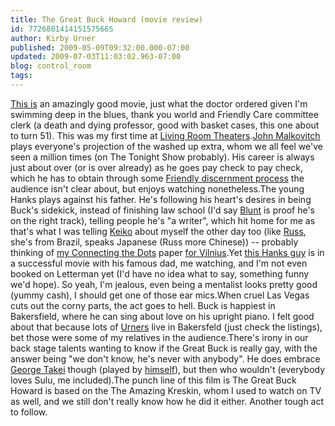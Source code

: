 ```yaml
---
title: The Great Buck Howard (movie review)
id: 7726801414151575665
author: Kirby Urner
published: 2009-05-09T09:32:00.000-07:00
updated: 2009-07-03T11:03:02.963-07:00
blog: control_room
tags: 
---
```


[This is](http://www.imdb.com/title/tt0460810/) an amazingly good movie, just what the doctor ordered given I'm swimming deep in the blues, thank you world and Friendly Care committee clerk (a death and dying professor, good with basket cases, this one about to turn 51).  This was my first time at [Living Room Theaters](http://www.livingroomtheaters.com/).[John Malkovitch](http://www.imdb.com/name/nm0000518/) plays everyone's projection of the washed up extra, whom we all feel we've seen a million times (on The Tonight Show probably).  His career is always just about over (or is over already) as he goes pay check to pay check, which he has to obtain through some [Friendly discernment process](http://www.google.com/search?hl=en&q=%22quaker+discernment%22) the audience isn't clear about, but enjoys watching nonetheless.The young Hanks plays against his father.  He's following his heart's desires in being Buck's sidekick, instead of finishing law school (I'd say [Blunt](http://www.imdb.com/name/nm1289434/) is proof he's on the right track), telling people he's "a writer", which hit home for me as that's what I was telling [Keiko](http://coffeeshopsnet.blogspot.com/2009/05/art-fine-grind.html) about myself the other day too (like [Russ](http://www.flickr.com/photos/17157315@N00/2932227543/in/set-72157607921813044/), she's from Brazil, speaks Japanese (Russ more Chinese)) -- probably thinking of [my Connecting the Dots](http://controlroom.blogspot.com/2007/07/connecting-dots.html) paper [for Vilnius](http://worldgame.blogspot.com/2007/07/slow-food-nation.html).Yet [this Hanks guy](http://www.imdb.com/name/nm0004988/) is in a successful movie with his famous dad, me watching, and I'm not even booked on Letterman yet (I'd have no idea what to say, something funny we'd hope).  So yeah, I'm jealous, even being a mentalist looks pretty good (yummy cash), I should get one of those ear mics.When cruel Las Vegas cuts out the corny parts, the act goes to hell. Buck is  happiest in Bakersfield, where he can sing about love on his upright piano.  I felt good about that because lots of [Urners](http://worldgame.blogspot.com/2005/12/whats-urner.html) live in Bakersfeld (just check the listings), bet those were some of my relatives in the audience.There's irony in our back stage talents wanting to know if the Great Buck is really gay, with the answer being "we don't know, he's never with anybody".  He does embrace [George Takei](http://www.georgetakei.com/) though (played by [himself](http://www.imdb.com/name/nm0001786/)), but then who wouldn't (everybody loves Sulu, me included).The punch line of this film is The Great Buck Howard is based on the The Amazing Kreskin, whom I used to watch on TV as well, and we still don't really know how he did it either.  Another tough act to follow.